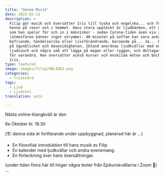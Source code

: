 ```yaml
---
title: "Genom Musik"
date: 2023-02-11
description: >
  Filip gör musik och översätter Iris till tyska och engelska... och följer med
  henne på resor och i hemmet. Hans stora upptäckt är ljudbänken, ett monokord,
  som han spelar för och in i människor - sedan Corona-tiden även via Zoom
  (atmosfären känner inget utrymme). 40 minuter på soffan kan vara avkopplande,
  befriande, händelserika eller livsförändrande, beroende på... Ja... beroende
  på ögonblicket och ömsesidigheten. Ibland anordnas ljudkvällar med en stor
  ljudcouch och några små att lägga på magen eller ryggen, och deltagarna spelar
  för varandra. Han översätter också kurser och enskilda möten och böcker av
  Iris.
type: featured
image: images/filip/ONLINE2.png
categories:
  - friskvård
tags:
  - Ljud
  - Ljudstol
translation: auto

---
```

Nästa online-klangkväll är den 

6e Oktober kl. 18.30


(🏗️ denna sida är fortfarande under uppbyggnad, planerad här är ...)

- En filosofisk introduktion till hans musik av Filip
- En kalender med ljudkvällar och andra evenemang.
- En förteckning över hans översättningar.


(under tiden finns här till höger några texter från Epikurskvällarna i Zoom 🌳)
...
